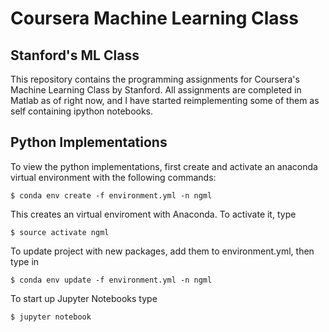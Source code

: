 # Coursera Machine Learning Class
## Stanford's ML Class
This repository contains the programming assignments for Coursera's Machine Learning Class by Stanford. All assignments are completed in Matlab as of right now, and I have started reimplementing some of them as self containing ipython notebooks.


## Python Implementations
To view the python implementations, first create and activate an anaconda virtual environment with the following commands:


```{r, engine='bash', count_lines}
$ conda env create -f environment.yml -n ngml
```

This creates an virtual enviroment with Anaconda. To activate it, type

```{r, engine='bash', count_lines}
$ source activate ngml
```

To update project with new packages, add them to environment.yml, then type in

```{r, engine='bash', count_lines}
$ conda env update -f environment.yml -n ngml
```

To start up Jupyter Notebooks type

```{r, engine='bash', count_lines}
$ jupyter notebook
```
